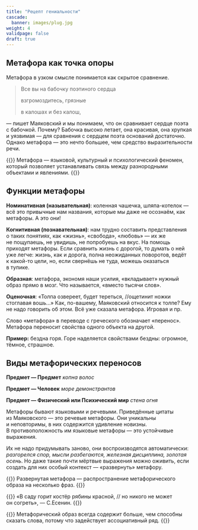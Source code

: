 ```yaml
---
title: "Рецепт гениальности"
cascade:
  banner: images/plug.jpg
weight: 4
validpage: false
draft: true
---
```


## Метафора как точка опоры

Метафора в&nbsp;узком смысле понимается как скрытое сравнение.

> Все вы&nbsp;на&nbsp;бабочку поэтиного сердца
>
> взгромоздитесь, грязные
>
> в&nbsp;калошах и&nbsp;без калош,

<!-- ??? -->

&mdash;&nbsp;пишет Маяковский и&nbsp;мы&nbsp;понимаем, что он&nbsp;сравнивает сердце поэта с&nbsp;бабочкой. Почему? Бабочка высоко летает, она красивая, она хрупкая и&nbsp;уязвимая&nbsp;&mdash; для сравнения с&nbsp;сердцем поэта оснований достаточно.
Однако метафора&nbsp;&mdash; это нечто большее, чем средство выразительности речи.

{{<term>}}
Метафора&nbsp;&mdash; языковой, культурный и&nbsp;психологический феномен, который позволяет устанавливать связь между разнородными объектами и&nbsp;явлениями.
{{</term>}}

## Функции метафоры

**Номинативная (назывательная)**: коленная чашечка, шляпа-котелок&nbsp;&mdash; всё это привычные нам названия, которые мы&nbsp;даже не&nbsp;осознаём, как метафоры. А&nbsp;это они!

**Когнитивная (познавательная)**: нам трудно составить представления о&nbsp;таких понятиях, как &laquo;жизнь&raquo;, &laquo;свобода&raquo;, &laquo;любовь&raquo;&nbsp;&mdash; их&nbsp;же не&nbsp;пощупаешь, не&nbsp;увидишь, не&nbsp;попробуешь на&nbsp;вкус. На&nbsp;помощь приходят метафоры. Если сравнить жизнь с&nbsp;дорогой, то&nbsp;думать о&nbsp;ней уже легче: жизнь, как и&nbsp;дорога, полна неожиданных поворотов, ведёт к&nbsp;какой-то цели, но, если свернёшь не&nbsp;туда, можешь оказаться в&nbsp;тупике.

**Образная**: метафора, экономя наши усилия, &laquo;вкладывает&raquo; нужный образ прямо в&nbsp;мозг. Что называется, &laquo;вместо тысячи слов&raquo;.

**Оценочная**: &laquo;Толпа озвереет, будет тереться, //ощетинит ножки стоглавая вошь...&raquo; Как, по-вашему, Маяковский относится к&nbsp;толпе? Ему не&nbsp;надо говорить об&nbsp;этом. Всё уже сказала метафора.
Игровая и&nbsp;пр.

Слово &laquo;метафора&raquo; в&nbsp;переводе с&nbsp;греческого обозначает &laquo;перенос&raquo;. Метафора переносит свойства одного объекта на&nbsp;другой.

**Пример:** бездна горя. Горе наделяется свойствами бездны: огромное, тёмное, страшное.

## Виды метафорических переносов

**Предмет&nbsp;&mdash; Предмет** _копна волос_

**Предмет&nbsp;&mdash; Человек** _море демонстрантов_

**Предмет&nbsp;&mdash; Физический или Психический мир** _стена огня_

Метафоры бывают языковыми и&nbsp;речевыми. Приведённые цитаты из&nbsp;Маяковского&nbsp;&mdash; это речевые метафоры. Они уникальны и&nbsp;неповторимы, в&nbsp;них содержится удивление новизны. В&nbsp;противоположность им&nbsp;языковые метафоры&nbsp;&mdash; это устойчивые выражения.

Их&nbsp;не&nbsp;надо придумывать заново, они воспроизводятся автоматически: _разгорелся спор, мысли разбегаются, железная дисциплина, золотая осень_. Но&nbsp;даже такие почти мёртвые выражения можно оживить, если создать для них особый контекст&nbsp;&mdash; &laquo;развернуть&raquo; метафору.

{{<term>}}
Развернутая метафора&nbsp;&mdash; распространение метафорического образа на&nbsp;несколько фраз.
{{</term>}}

{{<block example>}}
&laquo;В&nbsp;саду горит костёр рябины красной, // но&nbsp;никого не&nbsp;может он&nbsp;согреть&raquo;,&nbsp;&mdash; С.Есенин.
{{</block>}}

{{<block major>}}
Метафорический образ всегда содержит больше, чем способны сказать слова, потому что задействует ассоциативный ряд.
{{</block>}}

